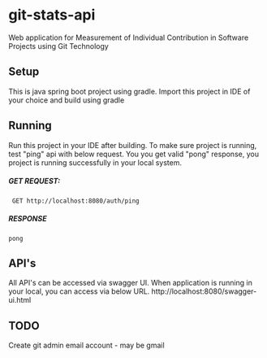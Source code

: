 # git-stats-api
Web application for Measurement of Individual Contribution in Software Projects using Git Technology

## Setup
This is java spring boot project using gradle.
Import this project in IDE of your choice and build using gradle

## Running
Run this project in your IDE after building. To make sure project is running, test 
"ping" api with below request. You you get valid "pong" response, you project is running successfully in your local system.

##### GET REQUEST:
`` 
GET http://localhost:8080/auth/ping 
``

##### RESPONSE
``
pong
``

## API's

All API's can be accessed via swagger UI. When application is running in your local, you can access via below URL.
http://localhost:8080/swagger-ui.html

## TODO

Create git admin email account - may be gmail
